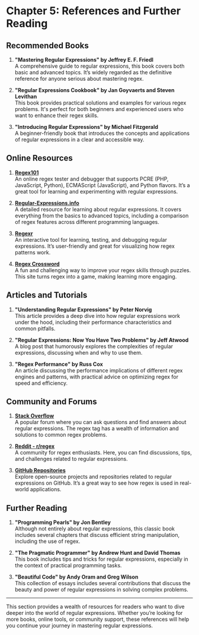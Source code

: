 # Chapter 5: References and Further Reading

## Recommended Books

1. **"Mastering Regular Expressions" by Jeffrey E. F. Friedl**  
   A comprehensive guide to regular expressions, this book covers both basic and advanced topics. It’s widely regarded as the definitive reference for anyone serious about mastering regex.

2. **"Regular Expressions Cookbook" by Jan Goyvaerts and Steven Levithan**  
   This book provides practical solutions and examples for various regex problems. It's perfect for both beginners and experienced users who want to enhance their regex skills.

3. **"Introducing Regular Expressions" by Michael Fitzgerald**  
   A beginner-friendly book that introduces the concepts and applications of regular expressions in a clear and accessible way.

## Online Resources

1. **[Regex101](https://regex101.com/)**  
   An online regex tester and debugger that supports PCRE (PHP, JavaScript, Python), ECMAScript (JavaScript), and Python flavors. It’s a great tool for learning and experimenting with regular expressions.

2. **[Regular-Expressions.info](https://www.regular-expressions.info/)**  
   A detailed resource for learning about regular expressions. It covers everything from the basics to advanced topics, including a comparison of regex features across different programming languages.

3. **[Regexr](https://regexr.com/)**  
   An interactive tool for learning, testing, and debugging regular expressions. It’s user-friendly and great for visualizing how regex patterns work.

4. **[Regex Crossword](https://regexcrossword.com/)**  
   A fun and challenging way to improve your regex skills through puzzles. This site turns regex into a game, making learning more engaging.

## Articles and Tutorials

1. **"Understanding Regular Expressions" by Peter Norvig**  
   This article provides a deep dive into how regular expressions work under the hood, including their performance characteristics and common pitfalls.

2. **"Regular Expressions: Now You Have Two Problems" by Jeff Atwood**  
   A blog post that humorously explores the complexities of regular expressions, discussing when and why to use them.

3. **"Regex Performance" by Russ Cox**  
   An article discussing the performance implications of different regex engines and patterns, with practical advice on optimizing regex for speed and efficiency.

## Community and Forums

1. **[Stack Overflow](https://stackoverflow.com/questions/tagged/regex)**  
   A popular forum where you can ask questions and find answers about regular expressions. The regex tag has a wealth of information and solutions to common regex problems.

2. **[Reddit - r/regex](https://www.reddit.com/r/regex/)**  
   A community for regex enthusiasts. Here, you can find discussions, tips, and challenges related to regular expressions.

3. **[GitHub Repositories](https://github.com/search?q=regex)**  
   Explore open-source projects and repositories related to regular expressions on GitHub. It’s a great way to see how regex is used in real-world applications.

## Further Reading

1. **"Programming Pearls" by Jon Bentley**  
   Although not entirely about regular expressions, this classic book includes several chapters that discuss efficient string manipulation, including the use of regex.

2. **"The Pragmatic Programmer" by Andrew Hunt and David Thomas**  
   This book includes tips and tricks for regular expressions, especially in the context of practical programming tasks.

3. **"Beautiful Code" by Andy Oram and Greg Wilson**  
   This collection of essays includes several contributions that discuss the beauty and power of regular expressions in solving complex problems.

---

This section provides a wealth of resources for readers who want to dive deeper into the world of regular expressions. Whether you’re looking for more books, online tools, or community support, these references will help you continue your journey in mastering regular expressions.

